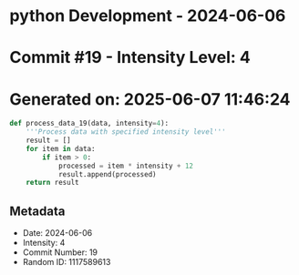 ﻿# python Development - 2024-06-06
# Commit #19 - Intensity Level: 4
# Generated on: 2025-06-07 11:46:24
```python
def process_data_19(data, intensity=4):
    '''Process data with specified intensity level'''
    result = []
    for item in data:
        if item > 0:
            processed = item * intensity + 12
            result.append(processed)
    return result
```
## Metadata
- Date: 2024-06-06
- Intensity: 4
- Commit Number: 19
- Random ID: 1117589613
